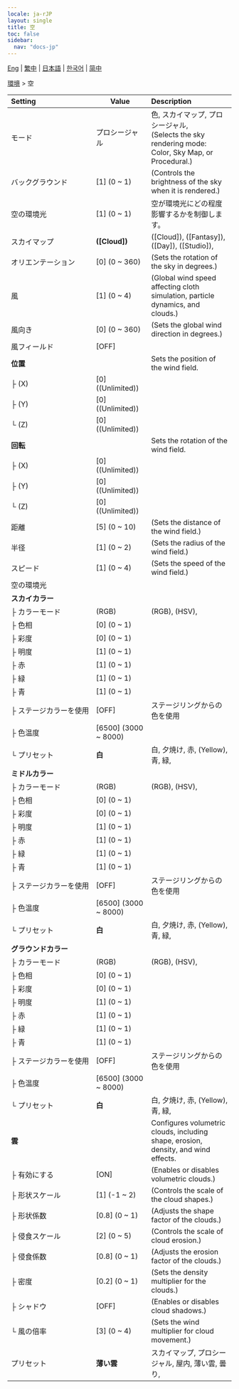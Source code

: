 ```yaml
---
locale: ja-rJP
layout: single
title: 空
toc: false
sidebar:
  nav: "docs-jp"
---
```

[Eng](/dancexr/menu/2025.4/scene/sky) | [繁中](/tw/dancexr/menu/2025.4/scene/sky) | [日本語](/jp/dancexr/menu/2025.4/scene/sky) | [한국어](/kr/dancexr/menu/2025.4/scene/sky) | [简中](/zh/dancexr/menu/2025.4/scene/sky)

[環境](../menu#環境) > 空



| Setting | Value | Description |
| :--- | --- | :--- |
|<nobr>モード</nobr>| プロシージャル | 色, スカイマップ, プロシージャル, <br/>(Selects the sky rendering mode: Color, Sky Map, or Procedural.)
|<nobr>バックグラウンド</nobr>| [1] (0 ~ 1) | (Controls the brightness of the sky when it is rendered.)
|<nobr>空の環境光</nobr>| [1] (0 ~ 1) | 空が環境光にどの程度影響するかを制御します。
|<nobr>スカイマップ</nobr>| **([Cloud])** | ([Cloud]), ([Fantasy]), ([Day]), ([Studio]),  |
|<nobr>オリエンテーション</nobr>| [0] (0 ~ 360) | (Sets the rotation of the sky in degrees.)
|<nobr>風</nobr>| [1] (0 ~ 4) | (Global wind speed affecting cloth simulation, particle dynamics, and clouds.)
|<nobr>風向き</nobr>| [0] (0 ~ 360) | (Sets the global wind direction in degrees.)
|<nobr>風フィールド</nobr>| [OFF] | 
|<nobr>**位置**</nobr>| | Sets the position of the wind field.
|<nobr>├&nbsp;(X)</nobr>| [0] ((Unlimited)) | 
|<nobr>├&nbsp;(Y)</nobr>| [0] ((Unlimited)) | 
|<nobr>└&nbsp;(Z)</nobr>| [0] ((Unlimited)) | 
|<nobr>**回転**</nobr>| | Sets the rotation of the wind field.
|<nobr>├&nbsp;(X)</nobr>| [0] ((Unlimited)) | 
|<nobr>├&nbsp;(Y)</nobr>| [0] ((Unlimited)) | 
|<nobr>└&nbsp;(Z)</nobr>| [0] ((Unlimited)) | 
|<nobr>距離</nobr>| [5] (0 ~ 10) | (Sets the distance of the wind field.)
|<nobr>半径</nobr>| [1] (0 ~ 2) | (Sets the radius of the wind field.)
|<nobr>スピード</nobr>| [1] (0 ~ 4) | (Sets the speed of the wind field.)
|<nobr>空の環境光</nobr>|| 
|<nobr>**スカイカラー**</nobr>| | 
|<nobr>├&nbsp;カラーモード</nobr>| (RGB) | (RGB), (HSV), 
|<nobr>├&nbsp;色相</nobr>| [0] (0 ~ 1) | 
|<nobr>├&nbsp;彩度</nobr>| [0] (0 ~ 1) | 
|<nobr>├&nbsp;明度</nobr>| [1] (0 ~ 1) | 
|<nobr>├&nbsp;赤</nobr>| [1] (0 ~ 1) | 
|<nobr>├&nbsp;緑</nobr>| [1] (0 ~ 1) | 
|<nobr>├&nbsp;青</nobr>| [1] (0 ~ 1) | 
|<nobr>├&nbsp;ステージカラーを使用</nobr>| [OFF] | ステージリングからの色を使用
|<nobr>├&nbsp;色温度</nobr>| [6500] (3000 ~ 8000) | 
|<nobr>└&nbsp;プリセット</nobr>| **白** | 白, 夕焼け, 赤, (Yellow), 青, 緑,  |
|<nobr>**ミドルカラー**</nobr>| | 
|<nobr>├&nbsp;カラーモード</nobr>| (RGB) | (RGB), (HSV), 
|<nobr>├&nbsp;色相</nobr>| [0] (0 ~ 1) | 
|<nobr>├&nbsp;彩度</nobr>| [0] (0 ~ 1) | 
|<nobr>├&nbsp;明度</nobr>| [1] (0 ~ 1) | 
|<nobr>├&nbsp;赤</nobr>| [1] (0 ~ 1) | 
|<nobr>├&nbsp;緑</nobr>| [1] (0 ~ 1) | 
|<nobr>├&nbsp;青</nobr>| [1] (0 ~ 1) | 
|<nobr>├&nbsp;ステージカラーを使用</nobr>| [OFF] | ステージリングからの色を使用
|<nobr>├&nbsp;色温度</nobr>| [6500] (3000 ~ 8000) | 
|<nobr>└&nbsp;プリセット</nobr>| **白** | 白, 夕焼け, 赤, (Yellow), 青, 緑,  |
|<nobr>**グラウンドカラー**</nobr>| | 
|<nobr>├&nbsp;カラーモード</nobr>| (RGB) | (RGB), (HSV), 
|<nobr>├&nbsp;色相</nobr>| [0] (0 ~ 1) | 
|<nobr>├&nbsp;彩度</nobr>| [0] (0 ~ 1) | 
|<nobr>├&nbsp;明度</nobr>| [1] (0 ~ 1) | 
|<nobr>├&nbsp;赤</nobr>| [1] (0 ~ 1) | 
|<nobr>├&nbsp;緑</nobr>| [1] (0 ~ 1) | 
|<nobr>├&nbsp;青</nobr>| [1] (0 ~ 1) | 
|<nobr>├&nbsp;ステージカラーを使用</nobr>| [OFF] | ステージリングからの色を使用
|<nobr>├&nbsp;色温度</nobr>| [6500] (3000 ~ 8000) | 
|<nobr>└&nbsp;プリセット</nobr>| **白** | 白, 夕焼け, 赤, (Yellow), 青, 緑,  |
|<nobr>**雲**</nobr>| | Configures volumetric clouds, including shape, erosion, density, and wind effects.
|<nobr>├&nbsp;有効にする</nobr>| [ON] | (Enables or disables volumetric clouds.)
|<nobr>├&nbsp;形状スケール</nobr>| [1] (-1 ~ 2) | (Controls the scale of the cloud shapes.)
|<nobr>├&nbsp;形状係数</nobr>| [0.8] (0 ~ 1) | (Adjusts the shape factor of the clouds.)
|<nobr>├&nbsp;侵食スケール</nobr>| [2] (0 ~ 5) | (Controls the scale of cloud erosion.)
|<nobr>├&nbsp;侵食係数</nobr>| [0.8] (0 ~ 1) | (Adjusts the erosion factor of the clouds.)
|<nobr>├&nbsp;密度</nobr>| [0.2] (0 ~ 1) | (Sets the density multiplier for the clouds.)
|<nobr>├&nbsp;シャドウ</nobr>| [OFF] | (Enables or disables cloud shadows.)
|<nobr>└&nbsp;風の倍率</nobr>| [3] (0 ~ 4) | (Sets the wind multiplier for cloud movement.)
|<nobr>プリセット</nobr>| **薄い雲** | スカイマップ, プロシージャル, 屋内, 薄い雲, 曇り,  |
